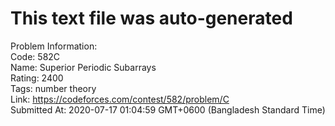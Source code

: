 # This text file was auto-generated  
  
Problem Information:  
Code: 582C  
Name: Superior Periodic Subarrays  
Rating: 2400  
Tags: number theory  
Link: https://codeforces.com/contest/582/problem/C  
Submitted At: 2020-07-17 01:04:59 GMT+0600 (Bangladesh Standard Time)  
